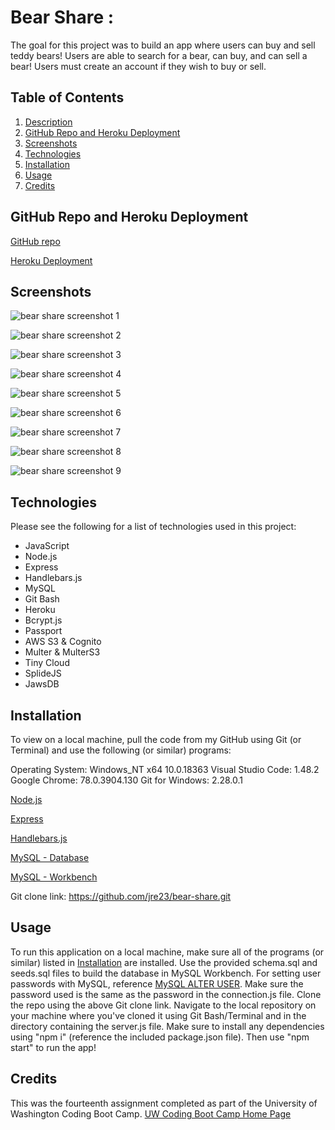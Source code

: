 # Bear Share :

The goal for this project was to build an app where users can buy and sell teddy bears! Users are able to search for a bear, can buy, and can sell a bear! Users must create an account if they wish to buy or sell.

## Table of Contents

1. [Description](#Description)
2. [GitHub Repo and Heroku Deployment](#GitHub-Repo-and-Heroku-Deployment)
3. [Screenshots](#Screenshots)
4. [Technologies](#Technologies)
5. [Installation](#Installation)
6. [Usage](#Usage)
7. [Credits](#Credits)

## GitHub Repo and Heroku Deployment

[GitHub repo](https://github.com/jre23/bear-share)

[Heroku Deployment](https://nameless-plains-06669.herokuapp.com/)

## Screenshots

![bear share screenshot 1](https://user-images.githubusercontent.com/69170823/102698190-66f1a100-41f0-11eb-800c-c87bbc8446de.png)

![bear share screenshot 2](https://user-images.githubusercontent.com/69170823/102698580-48d97000-41f3-11eb-9628-c6e07821e994.png)

![bear share screenshot 3](https://user-images.githubusercontent.com/69170823/102698514-c5b81a00-41f2-11eb-9c68-0b6f36e05786.png)

![bear share screenshot 4](https://user-images.githubusercontent.com/69170823/102698198-8dafd780-41f0-11eb-93b9-49ebe0fa1fb6.png)

![bear share screenshot 5](https://user-images.githubusercontent.com/69170823/102698218-ad470000-41f0-11eb-900f-bd6baa1250d2.png)

![bear share screenshot 6](https://user-images.githubusercontent.com/69170823/102698238-d23b7300-41f0-11eb-8851-cef3d159ad16.png)

![bear share screenshot 7](https://user-images.githubusercontent.com/69170823/102698631-ae2d6100-41f3-11eb-8e92-820ca7e69103.png)

![bear share screenshot 8](https://user-images.githubusercontent.com/69170823/102698651-dfa62c80-41f3-11eb-9fe6-5ea83d7bd227.png)

![bear share screenshot 9](https://user-images.githubusercontent.com/69170823/102698681-111ef800-41f4-11eb-9f90-51ac6a708a1a.png)

## Technologies

Please see the following for a list of technologies used in this project:

* JavaScript
* Node.js
* Express
* Handlebars.js
* MySQL
* Git Bash
* Heroku
* Bcrypt.js
* Passport
* AWS S3 & Cognito
* Multer & MulterS3
* Tiny Cloud
* SplideJS
* JawsDB

## Installation

To view on a local machine, pull the code from my GitHub using Git (or Terminal) and use the following (or similar) programs:

Operating System: Windows_NT x64 10.0.18363
Visual Studio Code: 1.48.2
Google Chrome: 78.0.3904.130
Git for Windows: 2.28.0.1

[Node.js](https://nodejs.org/en/)

[Express](https://expressjs.com/)

[Handlebars.js](https://handlebarsjs.com/)

[MySQL - Database](https://dev.mysql.com/downloads/mysql/)

[MySQL - Workbench](https://dev.mysql.com/downloads/workbench/)

Git clone link: https://github.com/jre23/bear-share.git

## Usage

To run this application on a local machine, make sure all of the programs (or similar) listed in [Installation](#Installation) are installed. Use the provided schema.sql and seeds.sql files to build the database in MySQL Workbench. For setting user passwords with MySQL, reference [MySQL ALTER USER](https://dev.mysql.com/doc/refman/8.0/en/alter-user.html). Make sure the password used is the same as the password in the connection.js file. Clone the repo using the above Git clone link. Navigate to the local repository on your machine where you've cloned it using Git Bash/Terminal and in the directory containing the server.js file. Make sure to install any dependencies using "npm i" (reference the included package.json file). Then use "npm start" to run the app!

## Credits

This was the fourteenth assignment completed as part of the University of Washington Coding Boot Camp. [UW Coding Boot Camp Home Page](https://bootcamp.uw.edu/coding/)
